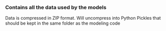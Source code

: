 ### Contains all the data used by the models

Data is compressed in ZIP format. Will uncompress into Python Pickles that should be kept in the same folder as the modeling code
